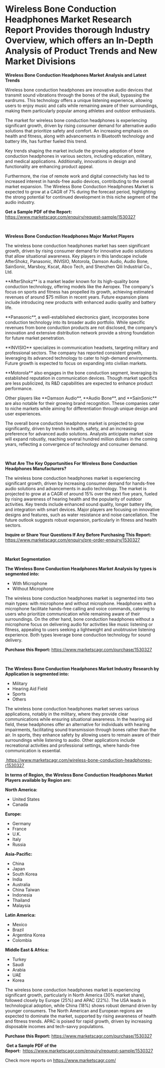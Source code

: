 <p><h1>Wireless Bone Conduction Headphones Market Research Report Provides thorough Industry Overview, which offers an In-Depth Analysis of Product Trends and New Market Divisions</h1></p><p><strong>Wireless Bone Conduction Headphones Market Analysis and Latest Trends</strong></p>
<p><p>Wireless bone conduction headphones are innovative audio devices that transmit sound vibrations through the bones of the skull, bypassing the eardrums. This technology offers a unique listening experience, allowing users to enjoy music and calls while remaining aware of their surroundings, making them particularly popular among athletes and outdoor enthusiasts.</p><p>The market for wireless bone conduction headphones is experiencing significant growth, driven by rising consumer demand for alternative audio solutions that prioritize safety and comfort. An increasing emphasis on health and fitness, along with advancements in Bluetooth technology and battery life, has further fueled this trend. </p><p>Key trends shaping the market include the growing adoption of bone conduction headphones in various sectors, including education, military, and medical applications. Additionally, innovations in design and functionality are enhancing product appeal. </p><p>Furthermore, the rise of remote work and digital connectivity has led to increased interest in hands-free audio devices, contributing to the overall market expansion. The Wireless Bone Conduction Headphones Market is expected to grow at a CAGR of 7% during the forecast period, highlighting the strong potential for continued development in this niche segment of the audio industry.</p></p>
<p><strong>Get a Sample PDF of the Report:&nbsp;</strong> <a href="https://www.marketscagr.com/enquiry/request-sample/1530327?utm_campaign=3188&utm_medium=2&utm_source=Github&utm_content=ia&utm_term=04042025&utm_id=wireless-bone-conduction-headphones">https://www.marketscagr.com/enquiry/request-sample/1530327</a></p>
<p>&nbsp;</p>
<p><strong>Wireless Bone Conduction Headphones Major Market Players</strong></p>
<p><p>The wireless bone conduction headphones market has seen significant growth, driven by rising consumer demand for innovative audio solutions that allow situational awareness. Key players in this landscape include AfterShokz, Panasonic, INVISIO, Motorola, Damson Audio, Audio Bone, SainSonic, Marsboy, Kscat, Abco Tech, and Shenzhen Qili Industrial Co., Ltd.</p><p>**AfterShokz** is a market leader known for its high-quality bone conduction technology, offering models like the Aeropex. The company's focus on sports and fitness has propelled its growth, achieving estimated revenues of around $75 million in recent years. Future expansion plans include introducing new products with enhanced audio quality and battery life.</p><p>**Panasonic**, a well-established electronics giant, incorporates bone conduction technology into its broader audio portfolio. While specific revenues from bone conduction products are not disclosed, the company’s innovation and extensive distribution network provide a strong foundation for future market penetration.</p><p>**INVISIO** specializes in communication headsets, targeting military and professional sectors. The company has reported consistent growth, leveraging its advanced technology to cater to high-demand environments. Future growth is expected to focus on expanding into civilian markets.</p><p>**Motorola** also engages in the bone conduction segment, leveraging its established reputation in communication devices. Though market specifics are less publicized, its R&D capabilities are expected to enhance product performance.</p><p>Other players like **Damson Audio**, **Audio Bone**, and **SainSonic** are also notable for their growing brand recognition. These companies cater to niche markets while aiming for differentiation through unique design and user experiences.</p><p>The overall bone conduction headphone market is projected to grow significantly, driven by trends in health, safety, and an increasing preference for advanced audio solutions. Analysts anticipate market size will expand robustly, reaching several hundred million dollars in the coming years, reflecting a convergence of technology and consumer demand.</p></p>
<p>&nbsp;</p>
<p><strong>What Are The Key Opportunities For Wireless Bone Conduction Headphones Manufacturers?</strong></p>
<p><p>The wireless bone conduction headphones market is experiencing significant growth, driven by increasing consumer demand for hands-free audio solutions and advancements in audio technology. The market is projected to grow at a CAGR of around 15% over the next five years, fueled by rising awareness of hearing health and the popularity of outdoor activities. Key trends include enhanced sound quality, longer battery life, and integration with smart devices. Major players are focusing on innovative designs and features, such as water resistance and noise cancellation. The future outlook suggests robust expansion, particularly in fitness and health sectors.</p></p>
<p><strong>Inquire or Share Your Questions If Any Before Purchasing This Report:</strong> <a href="https://www.marketscagr.com/enquiry/pre-order-enquiry/1530327?utm_campaign=3188&utm_medium=2&utm_source=Github&utm_content=ia&utm_term=04042025&utm_id=wireless-bone-conduction-headphones">https://www.marketscagr.com/enquiry/pre-order-enquiry/1530327</a></p>
<p>&nbsp;</p>
<p><strong>Market Segmentation</strong></p>
<p><strong>The Wireless Bone Conduction Headphones Market Analysis by types is segmented into:</strong></p>
<p><ul><li>With Microphone</li><li>Without Microphone</li></ul></p>
<p><p>The wireless bone conduction headphones market is segmented into two main types: with microphone and without microphone. Headphones with a microphone facilitate hands-free calling and voice commands, catering to users who prioritize communication while remaining aware of their surroundings. On the other hand, bone conduction headphones without a microphone focus on delivering audio for activities like music listening or fitness, appealing to users seeking a lightweight and unobtrusive listening experience. Both types leverage bone conduction technology for sound delivery.</p></p>
<p><strong>Purchase this Report:&nbsp;</strong><a href="https://www.marketscagr.com/purchase/1530327?utm_campaign=3188&utm_medium=2&utm_source=Github&utm_content=ia&utm_term=04042025&utm_id=wireless-bone-conduction-headphones">https://www.marketscagr.com/purchase/1530327</a></p>
<p>&nbsp;</p>
<p><strong>The Wireless Bone Conduction Headphones Market Industry Research by Application is segmented into:</strong></p>
<p><ul><li>Military</li><li>Hearing Aid Field</li><li>Sports</li><li>Others</li></ul></p>
<p><p>The wireless bone conduction headphones market serves various applications, notably in the military, where they provide clear communications while ensuring situational awareness. In the hearing aid field, these headphones offer an alternative for individuals with hearing impairments, facilitating sound transmission through bones rather than the air. In sports, they enhance safety by allowing users to remain aware of their surroundings while listening to audio. Other applications include recreational activities and professional settings, where hands-free communication is essential.</p></p>
<p><a href="https://www.marketscagr.com/wireless-bone-conduction-headphones-r1530327?utm_campaign=3188&utm_medium=2&utm_source=Github&utm_content=ia&utm_term=04042025&utm_id=wireless-bone-conduction-headphones">&nbsp;https://www.marketscagr.com/wireless-bone-conduction-headphones-r1530327</a></p>
<p><strong>In terms of Region, the Wireless Bone Conduction Headphones Market Players available by Region are:</strong></p>
<p>
    <p> <strong> North America: </strong>
        <ul>
            <li>United States</li>
            <li>Canada</li>
        </ul>
        </p> 
    <p> <strong> Europe: </strong>
        <ul>
            <li>Germany</li>
            <li>France</li>
            <li>U.K.</li>
            <li>Italy</li>
            <li>Russia</li>
        </ul>
        </p> 
    <p> <strong> Asia-Pacific: </strong>
        <ul>
            <li>China</li>
            <li>Japan</li>
            <li>South Korea</li>
            <li>India</li>
            <li>Australia</li>
            <li>China Taiwan</li>
            <li>Indonesia</li>
            <li>Thailand</li>
            <li>Malaysia</li>
        </ul>
        </p> 
    <p> <strong> Latin America: </strong>
        <ul>
            <li>Mexico</li>
            <li>Brazil</li>
            <li>Argentina Korea</li>
            <li>Colombia</li>
        </ul>
        </p> 
    <p> <strong> Middle East & Africa: </strong>
        <ul>
            <li>Turkey</li>
            <li>Saudi</li>
            <li>Arabia</li>
            <li>UAE</li>
            <li>Korea</li>
        </ul>
    </p>
    </p>
<p><p>The wireless bone conduction headphones market is experiencing significant growth, particularly in North America (30% market share), followed closely by Europe (25%) and APAC (22%). The USA leads in technological adoption, while China (18%) shows robust demand driven by younger consumers. The North American and European regions are expected to dominate the market, supported by rising awareness of health and fitness trends. APAC is poised for rapid growth, driven by increasing disposable incomes and tech-savvy populations.</p></p>
<p><strong>Purchase this Report: </strong><a href="https://www.marketscagr.com/purchase/1530327?utm_campaign=3188&utm_medium=2&utm_source=Github&utm_content=ia&utm_term=04042025&utm_id=wireless-bone-conduction-headphones">https://www.marketscagr.com/purchase/1530327</a></p>
<p>&nbsp;<strong>Get a Sample PDF of the Report:&nbsp;&nbsp;</strong><a href="https://www.marketscagr.com/enquiry/request-sample/1530327?utm_campaign=3188&utm_medium=2&utm_source=Github&utm_content=ia&utm_term=04042025&utm_id=wireless-bone-conduction-headphones">https://www.marketscagr.com/enquiry/request-sample/1530327</a></p>
<p><strong></strong></p>
<p>Check more reports on <a href="https://www.marketscagr.com/?utm_campaign=3188&utm_medium=2&utm_source=Github&utm_content=ia&utm_term=04042025&utm_id=wireless-bone-conduction-headphones">https://www.marketscagr.com/</a></p>